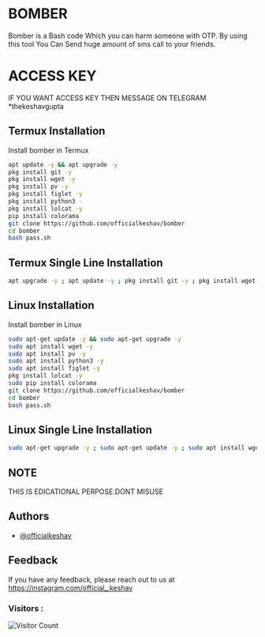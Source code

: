 
# BOMBER

Bomber is a Bash code Which you can harm someone with OTP. By using this tool You Can Send  huge amount of sms  call to your friends.
# ACCESS KEY
IF YOU WANT ACCESS KEY THEN MESSAGE ON TELEGRAM 
*thekeshavgupta

##  Termux Installation

Install bomber in Termux

```bash
apt update -y && apt upgrade -y
pkg install git -y 
pkg install wget -y
pkg install pv -y
pkg install figlet -y
pkg install python3 -
pkg install lolcat -y
pip install colorama
git clone https://github.com/officialkeshav/bomber
cd bomber
bash pass.sh
```
##  Termux Single Line Installation

```bash
apt upgrade -y ; apt update -y ; pkg install git -y ; pkg install wget -y ; pkg install pv -y ; pkg install python3 ; pip install colorama ;pkg install lolcat -y; pkg install figlet -y ; git clone https://GitHub.com/officialkeshav/bomber;cd bomber; bash pass.sh
```

##  Linux Installation

Install bomber in Linux

```bash
sudo apt-get update -y && sudo apt-get upgrade -y
sudo apt install wget -y
sudo apt install pv -y
sudo apt install python3 -y
sudo apt install figlet -y
pkg install lolcat -y
sudo pip install colorama
git clone https://github.com/officialkeshav/bomber
cd bomber
bash pass.sh
```

##  Linux Single Line Installation

```bash
sudo apt-get upgrade -y ; sudo apt-get update -y ; sudo apt install wget -y ;pkg install lolcat -y; sudo apt install python3 -y ; sudo apt install pv -y ; sudo pip install colorama ; sudo apt install figlet -y ; git clone https://GitHub.com/officialkeshav/bomber ; cd ; ls ; cd bomber ; bash pass.sh
```
## NOTE
THIS IS EDICATIONAL PERPOSE.DONT MISUSE 

## Authors

- [@officialkeshav](https://www.github.com/officialkeshav)

## Feedback

If you have any feedback, please reach out to us at https://instagram.com/official_.keshav

### Visitors :

![Visitor Count](https://profile-counter.glitch.me/officialkeshav/count.svg)
